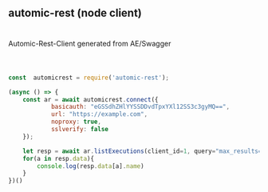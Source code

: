 ## automic-rest (node client)
#
Automic-Rest-Client generated from AE/Swagger
#

```javascript

const  automicrest = require('automic-rest');

(async () => {
    const ar = await automicrest.connect({
            basicauth: "eGSSdhZHlYYSSDDvdTpxYXl12SS3c3gyMQ==",
            url: "https://example.com",
            noproxy: true,
            sslverify: false
    });

    let resp = await ar.listExecutions(client_id=1, query="max_results=100")
    for(a in resp.data){
        console.log(resp.data[a].name)
    }
})()


```